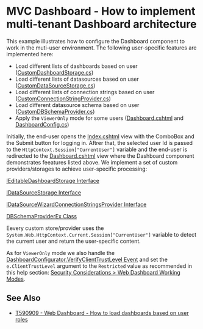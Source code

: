 # MVC Dashboard - How to implement multi-tenant Dashboard architecture

This example illustrates how to configure the Dashboard component to work in the muti-user environment. The following user-specific features are implemented here:

* Load different lists of dashboards based on user ([CustomDashboardStorage.cs](./CS/MVCDashboard/Code/CustomDashboardStorage.cs))
* Load different lists of datasources based on user ([CustomDataSourceStorage.cs](./CS/MVCDashboard/Code/CustomDataSourceStorage.cs))
* Load different lists of connection strings based on user ([CustomConnectionStringProvider.cs](./CS/MVCDashboard/Code/CustomConnectionStringProvider.cs))
* Load different datasource schema based on user ([CustomDBSchemaProvider.cs](./CS/MVCDashboard/Code/CustomDBSchemaProvider.cs))
* Apply the `ViewerOnly` mode for some users ([Dashboard.cshtml](./CS/MVCDashboard/Views/Home/Dashboard.cshtml) and [DashboardConfig.cs](./CS/MVCDashboard/App_Start/DashboardConfig.cs))

Initially, the end-user opens the [Index.cshtml](./CS/MVCDashboard/Views/Home/Index.cshtml) view with the ComboBox and the Submit button for logging in. Aftrer that, the selected user Id is passed to the `HttpContext.Session["CurrentUser"]` variable and the end-user is redirected to the [Dashboard.cshtml](./CS/MVCDashboard/Views/Home/Dashboard.cshtml) view where the Dashboard component demonstrates feeatures listed above. We implement a set of custom providers/storages to achieve user-specific processing:

[IEditableDashboardStorage Interface](https://docs.devexpress.com/Dashboard/DevExpress.DashboardWeb.IEditableDashboardStorage)

[IDataSourceStorage Interface](https://docs.devexpress.com/Dashboard/DevExpress.DashboardWeb.IDataSourceStorage)

[IDataSourceWizardConnectionStringsProvider Interface](https://docs.devexpress.com/CoreLibraries/DevExpress.DataAccess.Web.IDataSourceWizardConnectionStringsProvider)

[DBSchemaProviderEx Class](https://docs.devexpress.com/CoreLibraries/DevExpress.DataAccess.Sql.DBSchemaProviderEx)

Eevery custom store/provider uses the `System.Web.HttpContext.Current.Session["CurrentUser"]` variable to detect the current user and return the user-specific content.

As for `ViewerOnly` mode we also handle the [DashboardConfigurator.VerifyClientTrustLevel Event](https://docs.devexpress.com/Dashboard/DevExpress.DashboardWeb.DashboardConfigurator.VerifyClientTrustLevel) and set the `e.ClientTrustLevel` argument to the `Restricted` value as recommended in this help section: [Security Considerations > Web Dashboard Working Modes](https://docs.devexpress.com/Dashboard/118651/web-dashboard/general-information/security-considerations#web-dashboard-working-modes).

## See Also

- [T590909 - Web Dashboard - How to load dashboards based on user roles](https://supportcenter.devexpress.com/ticket/details/t590909/web-dashboard-how-to-load-dashboards-based-on-user-roles)